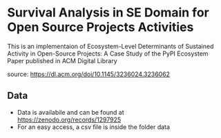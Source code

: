 # Survival Analysis in SE Domain for Open Source Projects Activities 

This is an implementaion of Ecosystem-Level Determinants of Sustained Activity in Open-Source Projects: A Case Study of the PyPI Ecosystem Paper published in ACM Digital Library

source: https://dl.acm.org/doi/10.1145/3236024.3236062

## Data
- Data is availabile and can be found at https://zenodo.org/records/1297925 
- For an easy access, a csv file is inside the folder data
